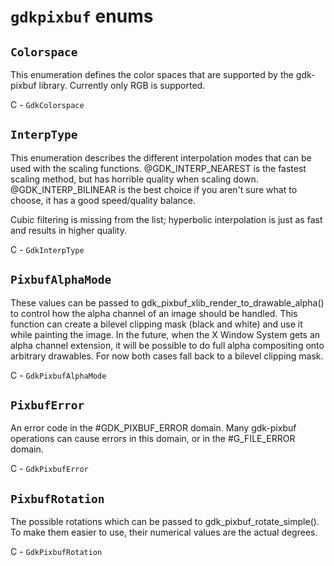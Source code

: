 # `gdkpixbuf` enums

## `Colorspace`

This enumeration defines the color spaces that are supported by
the gdk-pixbuf library.  Currently only RGB is supported.

C - `GdkColorspace`

## `InterpType`

This enumeration describes the different interpolation modes that
 can be used with the scaling functions. @GDK_INTERP_NEAREST is
 the fastest scaling method, but has horrible quality when
 scaling down. @GDK_INTERP_BILINEAR is the best choice if you
 aren't sure what to choose, it has a good speed/quality balance.

 <note>
	Cubic filtering is missing from the list; hyperbolic
	interpolation is just as fast and results in higher quality.
 </note>

C - `GdkInterpType`

## `PixbufAlphaMode`

These values can be passed to
gdk_pixbuf_xlib_render_to_drawable_alpha() to control how the alpha
channel of an image should be handled.  This function can create a
bilevel clipping mask (black and white) and use it while painting
the image.  In the future, when the X Window System gets an alpha
channel extension, it will be possible to do full alpha
compositing onto arbitrary drawables.  For now both cases fall
back to a bilevel clipping mask.

C - `GdkPixbufAlphaMode`

## `PixbufError`

An error code in the #GDK_PIXBUF_ERROR domain. Many gdk-pixbuf
operations can cause errors in this domain, or in the #G_FILE_ERROR
domain.

C - `GdkPixbufError`

## `PixbufRotation`

The possible rotations which can be passed to gdk_pixbuf_rotate_simple().
To make them easier to use, their numerical values are the actual degrees.

C - `GdkPixbufRotation`

